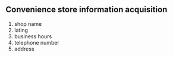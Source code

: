 
## Convenience store information acquisition
1. shop name
2. latlng
3. business hours
4. telephone number
5. address
